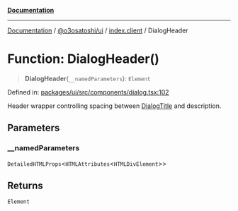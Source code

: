 [**Documentation**](../../../../README.md)

***

[Documentation](../../../../README.md) / [@o3osatoshi/ui](../../README.md) / [index.client](../README.md) / DialogHeader

# Function: DialogHeader()

> **DialogHeader**(`__namedParameters`): `Element`

Defined in: [packages/ui/src/components/dialog.tsx:102](https://github.com/o3osatoshi/experiment/blob/67ff251451cab829206391b718d971ec20ce4dfb/packages/ui/src/components/dialog.tsx#L102)

Header wrapper controlling spacing between [DialogTitle](DialogTitle.md) and description.

## Parameters

### \_\_namedParameters

`DetailedHTMLProps`\<`HTMLAttributes`\<`HTMLDivElement`\>\>

## Returns

`Element`
